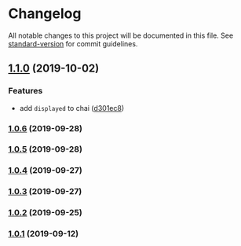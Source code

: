 # Changelog

All notable changes to this project will be documented in this file. See [standard-version](https://github.com/conventional-changelog/standard-version) for commit guidelines.

## [1.1.0](https://github.com/CrowdStrike/faltest/compare/@faltest/chai@1.0.6...1.1.0) (2019-10-02)


### Features

* add `displayed` to chai ([d301ec8](https://github.com/CrowdStrike/faltest/commit/d301ec8))

### [1.0.6](https://github.com/CrowdStrike/faltest/compare/@faltest/chai@1.0.5...1.0.6) (2019-09-28)

### [1.0.5](https://github.com/CrowdStrike/faltest/compare/@faltest/chai@1.0.4...1.0.5) (2019-09-28)

### [1.0.4](https://github.com/CrowdStrike/faltest/compare/@faltest/chai@1.0.3...1.0.4) (2019-09-27)

### [1.0.3](https://github.com/CrowdStrike/faltest/compare/@faltest/chai@1.0.2...1.0.3) (2019-09-27)

### [1.0.2](https://github.com/CrowdStrike/faltest/compare/@faltest/chai@1.0.1...1.0.2) (2019-09-25)

### [1.0.1](https://github.com/CrowdStrike/faltest/compare/@faltest/chai@1.0.0...1.0.1) (2019-09-12)
